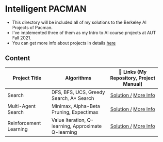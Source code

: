 # Intelligent PACMAN
- This directory will be included all of my solutions to the Berkeley AI Projects of Pacman.
- I've implemented three of them as my Intro to AI course projects at AUT Fall 2021.
- You can get more info about projects in details [here](http://ai.berkeley.edu/project_overview.html)
 ## Content
| Project Title  | Algorithms | 🔗 Links (My Repository, Project Manual)|
| ------------ |------------|:------------:|
| Search| DFS, BFS, UCS, Greedy Search, A* Search|[Solution /](https://github.com/aliasad059/intelligent-pacman/tree/main/single-agent) [More Info](http://ai.berkeley.edu/search.html)|
| Multi-Agent Search|Minimax, Alpha-Beta Pruning, Expectimax|[Solution /](https://github.com/aliasad059/intelligent-pacman/tree/main/multi-agent) [More Info](http://ai.berkeley.edu/multiagent.html)|
| Reinforcement Learning|Value Iteration, Q-learning, Approximate Q-learning|[Solution /](https://github.com/aliasad059/intelligent-pacman/tree/main/reinforcement) [More Info](http://ai.berkeley.edu/reinforcement.html)|

